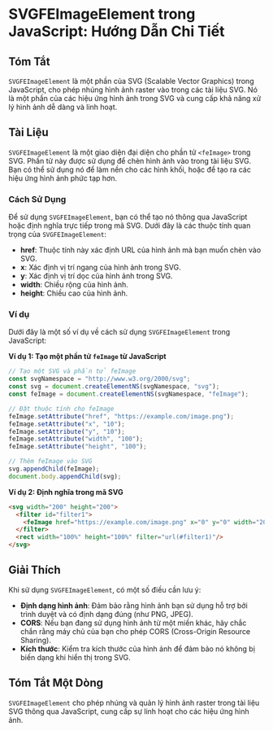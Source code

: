 <!--
Meta Description: # SVGFEImageElement trong JavaScript: Hướng Dẫn Chi Tiết ## Tóm Tắt `SVGFEImageElement` là một phần của SVG (Scalable Vector Graphics) trong JavaScrip...
Meta Keywords: svg, hình, ảnh, feimage, trong
-->

# SVGFEImageElement trong JavaScript: Hướng Dẫn Chi Tiết

## Tóm Tắt
`SVGFEImageElement` là một phần của SVG (Scalable Vector Graphics) trong JavaScript, cho phép nhúng hình ảnh raster vào trong các tài liệu SVG. Nó là một phần của các hiệu ứng hình ảnh trong SVG và cung cấp khả năng xử lý hình ảnh dễ dàng và linh hoạt.

## Tài Liệu
`SVGFEImageElement` là một giao diện đại diện cho phần tử `<feImage>` trong SVG. Phần tử này được sử dụng để chèn hình ảnh vào trong tài liệu SVG. Bạn có thể sử dụng nó để làm nền cho các hình khối, hoặc để tạo ra các hiệu ứng hình ảnh phức tạp hơn.

### Cách Sử Dụng
Để sử dụng `SVGFEImageElement`, bạn có thể tạo nó thông qua JavaScript hoặc định nghĩa trực tiếp trong mã SVG. Dưới đây là các thuộc tính quan trọng của `SVGFEImageElement`:

- **href**: Thuộc tính này xác định URL của hình ảnh mà bạn muốn chèn vào SVG.
- **x**: Xác định vị trí ngang của hình ảnh trong SVG.
- **y**: Xác định vị trí dọc của hình ảnh trong SVG.
- **width**: Chiều rộng của hình ảnh.
- **height**: Chiều cao của hình ảnh.

### Ví dụ
Dưới đây là một số ví dụ về cách sử dụng `SVGFEImageElement` trong JavaScript:

**Ví dụ 1: Tạo một phần tử `feImage` từ JavaScript**
```javascript
// Tạo một SVG và phần tử feImage
const svgNamespace = "http://www.w3.org/2000/svg";
const svg = document.createElementNS(svgNamespace, "svg");
const feImage = document.createElementNS(svgNamespace, "feImage");

// Đặt thuộc tính cho feImage
feImage.setAttribute("href", "https://example.com/image.png");
feImage.setAttribute("x", "10");
feImage.setAttribute("y", "10");
feImage.setAttribute("width", "100");
feImage.setAttribute("height", "100");

// Thêm feImage vào SVG
svg.appendChild(feImage);
document.body.appendChild(svg);
```

**Ví dụ 2: Định nghĩa trong mã SVG**
```html
<svg width="200" height="200">
  <filter id="filter1">
    <feImage href="https://example.com/image.png" x="0" y="0" width="200" height="200"/>
  </filter>
  <rect width="100%" height="100%" filter="url(#filter1)"/>
</svg>
```

## Giải Thích
Khi sử dụng `SVGFEImageElement`, có một số điều cần lưu ý:

- **Định dạng hình ảnh**: Đảm bảo rằng hình ảnh bạn sử dụng hỗ trợ bởi trình duyệt và có định dạng đúng (như PNG, JPEG).
- **CORS**: Nếu bạn đang sử dụng hình ảnh từ một miền khác, hãy chắc chắn rằng máy chủ của bạn cho phép CORS (Cross-Origin Resource Sharing).
- **Kích thước**: Kiểm tra kích thước của hình ảnh để đảm bảo nó không bị biến dạng khi hiển thị trong SVG.

## Tóm Tắt Một Dòng
`SVGFEImageElement` cho phép nhúng và quản lý hình ảnh raster trong tài liệu SVG thông qua JavaScript, cung cấp sự linh hoạt cho các hiệu ứng hình ảnh.